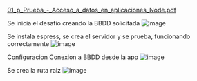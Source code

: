 
[01_p_Prueba_-_Acceso_a_datos_en_aplicaciones_Node.pdf](https://github.com/LTEAdmin/pruebaBancoSolar/files/15370266/01_p_Prueba_-_Acceso_a_datos_en_aplicaciones_Node.pdf)

Se inicia el desafio creando la BBDD solicitada
![image](https://github.com/LTEAdmin/pruebaBancoSolar/assets/157530292/0cf7cc1a-d21b-4a3a-b89c-19456e1314d3)

Se instala espress, se crea el servidor y se prueba, funcionando correctamente
![image](https://github.com/LTEAdmin/pruebaBancoSolar/assets/157530292/8ede323b-fc17-4d13-837c-c4e37a2fc219)

Configuracion Conexion a BBDD desde la app
![image](https://github.com/LTEAdmin/pruebaBancoSolar/assets/157530292/9d48c1ef-2f27-4775-85d0-6b9110c98f13)

Se crea la ruta raiz
![image](https://github.com/LTEAdmin/pruebaBancoSolar/assets/157530292/18c17916-7817-438c-9e0d-d3c266739ce0)
